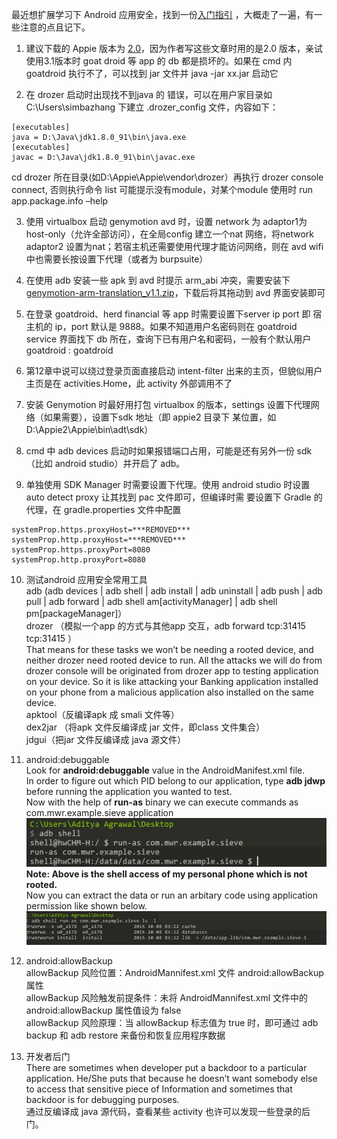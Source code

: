 最近想扩展学习下 Android 应用安全，找到一份[入门指引](https://manifestsecurity.com/android-application-security/)  ，大概走了一遍，有一些注意的点且记下。

1. 建议下载的 Appie 版本为 [2.0](https://sourceforge.net/projects/appiefiles/files/Appie2.zip/download)，因为作者写这些文章时用的是2.0 版本，亲试使用3.1版本时 goat droid 等 app 的 db 都是损坏的。如果在 cmd 内 goatdroid 执行不了，可以找到 jar 文件并 java -jar xx.jar 启动它

2. 在 drozer 启动时出现找不到java 的 错误，可以在用户家目录如 C:\Users\simbazhang 下建立 .drozer_config 文件，内容如下：
```
[executables]
java = D:\Java\jdk1.8.0_91\bin\java.exe
[executables]
javac = D:\Java\jdk1.8.0_91\bin\javac.exe
```
cd drozer 所在目录(如D:\Appie\Appie\vendor\drozer）再执行 drozer console connect, 否则执行命令 list 可能提示没有module，对某个module 使用时  run app.package.info –help

3. 使用 virtualbox 启动 genymotion avd 时，设置 network 为 adaptor1为host-only（允许全部访问），在全局config 建立一个nat 网络，将network adaptor2 设置为nat；若宿主机还需要使用代理才能访问网络，则在 avd wifi 中也需要长按设置下代理（或者为 burpsuite）

4. 在使用 adb 安装一些 apk 到 avd 时提示 arm_abi  冲突，需要安装下 [genymotion-arm-translation_v1.1.zip](http://download.csdn.net/detail/wjr2012/9017005)，下载后将其拖动到 avd 界面安装即可

5. 在登录 goatdroid、herd financial 等 app 时需要设置下server ip port 即 宿主机的 ip，port 默认是 9888。如果不知道用户名密码则在 goatdroid service 界面找下 db 所在，查询下已有用户名和密码，一般有个默认用户 goatdroid : goatdroid

6. 第12章中说可以绕过登录页面直接启动 intent-filter 出来的主页，但貌似用户主页是在 activities.Home，此 activity 外部调用不了

7. 安装 Genymotion 时最好用打包 virtualbox 的版本，settings 设置下代理网络（如果需要），设置下sdk 地址（即 appie2 目录下
某位置，如D:\Appie2\Appie\bin\adt\sdk）

8. cmd 中 adb devices 启动时如果报错端口占用，可能是还有另外一份 sdk（比如 android studio）并开启了 adb。

9. 单独使用 SDK Manager 时需要设置下代理。使用 android studio 时设置 auto detect proxy 让其找到 pac 文件即可，但编译时需
要设置下 Gradle 的代理，在 gradle.properties 文件中配置 
```
systemProp.https.proxyHost=***REMOVED***
systemProp.http.proxyHost=***REMOVED***
systemProp.https.proxyPort=8080
systemProp.http.proxyPort=8080
```
10. 测试android 应用安全常用工具  
adb (adb devices | adb shell | adb install | adb uninstall | adb push | adb pull | adb forward | adb shell am[activityManager] | adb shell pm[packageManager]）    
drozer （模拟一个app 的方式与其他app 交互，adb forward tcp:31415 tcp:31415 ）  
That means for these tasks we won’t be needing a rooted device, and neither drozer need rooted device to run. All the attacks we will do from drozer console will be originated from drozer app to testing application on your device. So it is like attacking your Banking application installed on your phone from a malicious application also installed on the same device.  
apktool（反编译apk 成 smali 文件等）  
dex2jar （将apk 文件反编译成 jar 文件，即class 文件集合）  
jdgui（把jar 文件反编译成 java 源文件）  

11. android:debuggable  
Look for **android:debuggable** value in the AndroidManifest.xml file.  
In order to figure out which PID belong to our application, type **adb jdwp** before running the application you wanted to test.  
Now with the help of **run-as** binary we can execute commands as com.mwr.example.sieve application  
![](../pictures/run_as.png)  
**Note: Above is the shell access of my personal phone which is not rooted.**  
Now you can extract the data or run an arbitary code using application permission like shown below.  
![](../pictures/shellaccess.png)  

12. android:allowBackup  
allowBackup 风险位置：AndroidMannifest.xml 文件 android:allowBackup 属性  
allowBackup 风险触发前提条件：未将 AndroidMannifest.xml 文件中的 android:allowBackup 属性值设为 false  
allowBackup 风险原理：当 allowBackup 标志值为 true 时，即可通过 adb backup 和 adb restore 来备份和恢复应用程序数据  

13. 开发者后门  
There are sometimes when developer put a backdoor to a particular application. He/She puts that because he doesn’t want somebody else to access that sensitive piece of Information and sometimes that backdoor is for debugging purposes.  
通过反编译成 java 源代码，查看某些 activity 也许可以发现一些登录的后门。  
